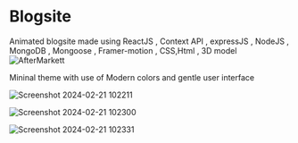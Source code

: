 # Blogsite
Animated blogsite made using ReactJS , Context API , expressJS , NodeJS , MongoDB , Mongoose , Framer-motion , CSS,Html , 3D model 
![AfterMarkett](https://github.com/Harshjerry/Blogsite/assets/140230672/9fe9bd8b-59bd-476d-89b8-8d15cf4baccc)

Mininal theme  with use of Modern colors and gentle user interface

![Screenshot 2024-02-21 102211](https://github.com/Harshjerry/Blogsite/assets/140230672/c258d4f1-8caa-41d9-aae4-c57e752fd676)

![Screenshot 2024-02-21 102300](https://github.com/Harshjerry/Blogsite/assets/140230672/107b00b6-a259-4178-b2d7-ffd144a26737)

![Screenshot 2024-02-21 102331](https://github.com/Harshjerry/Blogsite/assets/140230672/27e32a4f-7174-49fc-aa88-3cbc61dada59)

